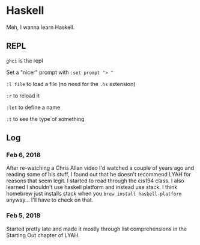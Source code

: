 Haskell
=======

Meh, I wanna learn Haskell.

REPL
----

`ghci` is the repl

Set a "nicer" prompt with `:set prompt "> "`

`:l file` to load a file (no need for the `.hs` extension)

`:r` to reload it

`:let` to define a name

`:t` to see the type of something


Log
---

### Feb 6, 2018
After re-watching a Chris Allan video I'd watched a couple of years ago and
reading some of his stuff, I found out that he doesn't recommend LYAH for
reasons that seem legit.  I started to read through the cis194 class.  I also
learned I shouldn't use haskell platform and instead use stack.  I think
homebrew just installs stack when you `brew install haskell-platform` anyway...
I'll have to check on that.

### Feb 5, 2018
Started pretty late and made it mostly through list comprehensions in the
Starting Out chapter of LYAH.
